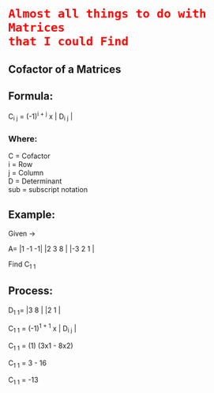 <code style="color:red"><H1>Almost all things to do with Matrices that I could Find</H1></code>

## Cofactor of a Matrices

<H2>Formula:</H2>
C<sub>i j</sub> = (-1)<sup>i + j</sup> x | D<sub>i j</sub> |

<H3>Where:</H3>
C = Cofactor<br>
i = Row<br>
j = Column<br>
D = Determinant<br>
sub = subscript notation

<H2>Example:</H2>
Given ->

A=
|1 -1 -1|
|2 3 8 |
|-3 2 1 |

Find C<sub>1 1</sub>

<H2>Process:</H2>

D<sub>1 1</sub>=
|3 8 |
|2 1 |

C<sub>1 1</sub> = (-1)<sup>1 + 1</sup> x | D<sub>i j</sub> |

C<sub>1 1</sub> = (1) (3x1 - 8x2)

C<sub>1 1</sub> = 3 - 16

C<sub>1 1</sub> = -13
